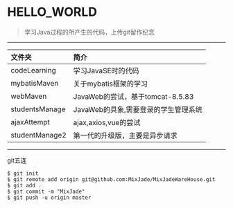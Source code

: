 # HELLO_WORLD

> 学习Java过程的所产生的代码，上传git留作纪念

---

| 文件夹            | 简介                         |
|:---------------|:---------------------------|
| codeLearning   | 学习JavaSE时的代码               |
| mybatisMaven   | 关于mybatis框架的学习             |
| webMaven       | JavaWeb的尝试，基于tomcat-8.5.83 |
| studentsManage | JavaWeb的具象,需要登录的学生管理系统     |
| ajaxAttempt    | ajax,axios,vue的尝试          |
| studentManage2 | 第一代的升级版，主要是异步请求            |

---

git五连

```
$ git init
$ git remote add origin git@github.com:MixJade/MixJadeWareHouse.git
$ git add .
$ git commit -m "MixJade"
$ git push -u origin master
```